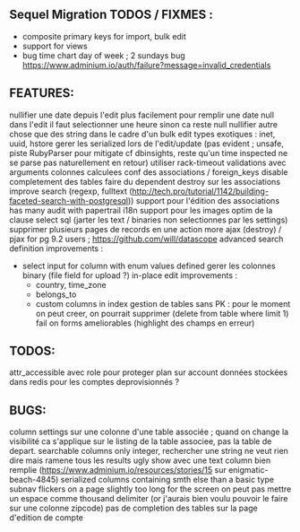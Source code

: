 ## Sequel Migration TODOS / FIXMES :

  - composite primary keys for import, bulk edit
  - support for views
  - bug time chart day of week ; 2 sundays
bug https://www.adminium.io/auth/failure?message=invalid_credentials

## FEATURES:

nullifier une date depuis l'edit plus facilement
pour remplir une date null dans l'edit il faut selectionner une heure sinon ca reste null
nullifier autre chose que des string dans le cadre d'un bulk edit
types exotiques : inet, uuid, hstore
gerer les serialized lors de l'edit/update (pas evident ; unsafe, piste RubyParser pour mitigate cf dbinsights, reste qu'un time inspected ne se parse pas naturellement en retour)
utiliser rack-timeout
validations avec arguments
colonnes calculees
conf des associations / foreign_keys
disable completement des tables
faire du dependent destroy sur les associations
improve search (regexp, fulltext (http://tech.pro/tutorial/1142/building-faceted-search-with-postgresql))
support pour l'édition des associations has many
audit with papertrail
i18n
support pour les images
optim de la clause select sql (jarter les text / binaries non selectionnes par les settings)
supprimer plusieurs pages de records en une action
more ajax (destroy) / pjax
for pg 9.2 users ; https://github.com/will/datascope
advanced search definition improvements :
  - select input for column with enum values defined
gerer les colonnes binary (file field for upload ?)
in-place edit improvements :
	- country, time_zone
	- belongs_to
	- custom columns in index
gestion de tables sans PK : pour le moment on peut creer, on pourrait supprimer (delete from table where <tous les attr> limit 1)
fail on forms ameliorables (highlight des champs en erreur)

## TODOS:

attr_accessible avec role pour proteger plan sur account
données stockées dans redis pour les comptes deprovisionnés ?

## BUGS:

column settings sur une colonne d'une table associée ; quand on change la visibilité ca s'applique sur le listing de la table associee, pas la table de depart.
searchable columns only integer, rechercher une string ne veut rien dire mais ramene tous les results
ugly show avec une text column bien remplie (https://www.adminium.io/resources/stories/15 sur enigmatic-beach-4845)
serialized columns containing smth else than a basic type
subnav flickers on a page slightly too long for the screen
on peut pas mettre un espace comme thousand delimiter (or j'aurais bien voulu pouvoir le faire sur une colonne zipcode)
pas de completion des tables sur la page d'edition de compte
